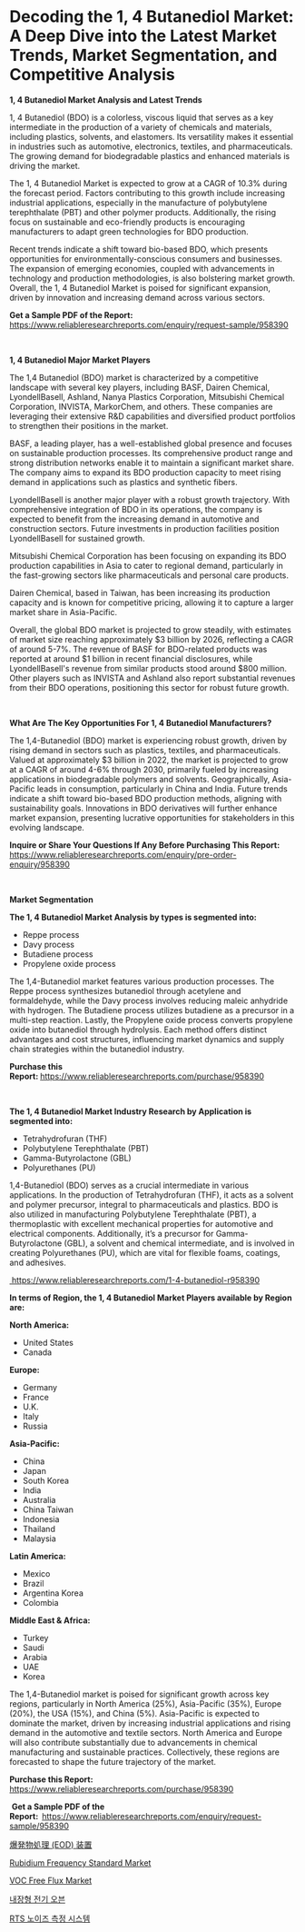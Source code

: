 <p><h1>Decoding the 1, 4 Butanediol Market: A Deep Dive into the Latest Market Trends, Market Segmentation, and Competitive Analysis</h1></p><p><strong>1, 4 Butanediol Market Analysis and Latest Trends</strong></p>
<p><p>1, 4 Butanediol (BDO) is a colorless, viscous liquid that serves as a key intermediate in the production of a variety of chemicals and materials, including plastics, solvents, and elastomers. Its versatility makes it essential in industries such as automotive, electronics, textiles, and pharmaceuticals. The growing demand for biodegradable plastics and enhanced materials is driving the market. </p><p>The 1, 4 Butanediol Market is expected to grow at a CAGR of 10.3% during the forecast period. Factors contributing to this growth include increasing industrial applications, especially in the manufacture of polybutylene terephthalate (PBT) and other polymer products. Additionally, the rising focus on sustainable and eco-friendly products is encouraging manufacturers to adapt green technologies for BDO production. </p><p>Recent trends indicate a shift toward bio-based BDO, which presents opportunities for environmentally-conscious consumers and businesses. The expansion of emerging economies, coupled with advancements in technology and production methodologies, is also bolstering market growth. Overall, the 1, 4 Butanediol Market is poised for significant expansion, driven by innovation and increasing demand across various sectors.</p></p>
<p><strong>Get a Sample PDF of the Report:&nbsp;</strong> <a href="https://www.reliableresearchreports.com/enquiry/request-sample/958390">https://www.reliableresearchreports.com/enquiry/request-sample/958390</a></p>
<p>&nbsp;</p>
<p><strong>1, 4 Butanediol Major Market Players</strong></p>
<p><p>The 1,4 Butanediol (BDO) market is characterized by a competitive landscape with several key players, including BASF, Dairen Chemical, LyondellBasell, Ashland, Nanya Plastics Corporation, Mitsubishi Chemical Corporation, INVISTA, MarkorChem, and others. These companies are leveraging their extensive R&D capabilities and diversified product portfolios to strengthen their positions in the market.</p><p>BASF, a leading player, has a well-established global presence and focuses on sustainable production processes. Its comprehensive product range and strong distribution networks enable it to maintain a significant market share. The company aims to expand its BDO production capacity to meet rising demand in applications such as plastics and synthetic fibers.</p><p>LyondellBasell is another major player with a robust growth trajectory. With comprehensive integration of BDO in its operations, the company is expected to benefit from the increasing demand in automotive and construction sectors. Future investments in production facilities position LyondellBasell for sustained growth.</p><p>Mitsubishi Chemical Corporation has been focusing on expanding its BDO production capabilities in Asia to cater to regional demand, particularly in the fast-growing sectors like pharmaceuticals and personal care products. </p><p>Dairen Chemical, based in Taiwan, has been increasing its production capacity and is known for competitive pricing, allowing it to capture a larger market share in Asia-Pacific. </p><p>Overall, the global BDO market is projected to grow steadily, with estimates of market size reaching approximately $3 billion by 2026, reflecting a CAGR of around 5-7%. The revenue of BASF for BDO-related products was reported at around $1 billion in recent financial disclosures, while LyondellBasell's revenue from similar products stood around $800 million. Other players such as INVISTA and Ashland also report substantial revenues from their BDO operations, positioning this sector for robust future growth.</p></p>
<p>&nbsp;</p>
<p><strong>What Are The Key Opportunities For 1, 4 Butanediol Manufacturers?</strong></p>
<p><p>The 1,4-Butanediol (BDO) market is experiencing robust growth, driven by rising demand in sectors such as plastics, textiles, and pharmaceuticals. Valued at approximately $3 billion in 2022, the market is projected to grow at a CAGR of around 4-6% through 2030, primarily fueled by increasing applications in biodegradable polymers and solvents. Geographically, Asia-Pacific leads in consumption, particularly in China and India. Future trends indicate a shift toward bio-based BDO production methods, aligning with sustainability goals. Innovations in BDO derivatives will further enhance market expansion, presenting lucrative opportunities for stakeholders in this evolving landscape.</p></p>
<p><strong>Inquire or Share Your Questions If Any Before Purchasing This Report:</strong> <a href="https://www.reliableresearchreports.com/enquiry/pre-order-enquiry/958390">https://www.reliableresearchreports.com/enquiry/pre-order-enquiry/958390</a></p>
<p>&nbsp;</p>
<p><strong>Market Segmentation</strong></p>
<p><strong>The 1, 4 Butanediol Market Analysis by types is segmented into:</strong></p>
<p><ul><li>Reppe process</li><li>Davy process</li><li>Butadiene process</li><li>Propylene oxide process</li></ul></p>
<p><p>The 1,4-Butanediol market features various production processes. The Reppe process synthesizes butanediol through acetylene and formaldehyde, while the Davy process involves reducing maleic anhydride with hydrogen. The Butadiene process utilizes butadiene as a precursor in a multi-step reaction. Lastly, the Propylene oxide process converts propylene oxide into butanediol through hydrolysis. Each method offers distinct advantages and cost structures, influencing market dynamics and supply chain strategies within the butanediol industry.</p></p>
<p><strong>Purchase this Report:&nbsp;</strong><a href="https://www.reliableresearchreports.com/purchase/958390">https://www.reliableresearchreports.com/purchase/958390</a></p>
<p>&nbsp;</p>
<p><strong>The 1, 4 Butanediol Market Industry Research by Application is segmented into:</strong></p>
<p><ul><li>Tetrahydrofuran (THF)</li><li>Polybutylene Terephthalate (PBT)</li><li>Gamma-Butyrolactone (GBL)</li><li>Polyurethanes (PU)</li></ul></p>
<p><p>1,4-Butanediol (BDO) serves as a crucial intermediate in various applications. In the production of Tetrahydrofuran (THF), it acts as a solvent and polymer precursor, integral to pharmaceuticals and plastics. BDO is also utilized in manufacturing Polybutylene Terephthalate (PBT), a thermoplastic with excellent mechanical properties for automotive and electrical components. Additionally, it’s a precursor for Gamma-Butyrolactone (GBL), a solvent and chemical intermediate, and is involved in creating Polyurethanes (PU), which are vital for flexible foams, coatings, and adhesives.</p></p>
<p><a href="https://www.reliableresearchreports.com/1-4-butanediol-r958390">&nbsp;https://www.reliableresearchreports.com/1-4-butanediol-r958390</a></p>
<p><strong>In terms of Region, the 1, 4 Butanediol Market Players available by Region are:</strong></p>
<p>
    <p> <strong> North America: </strong>
        <ul>
            <li>United States</li>
            <li>Canada</li>
        </ul>
        </p> 
    <p> <strong> Europe: </strong>
        <ul>
            <li>Germany</li>
            <li>France</li>
            <li>U.K.</li>
            <li>Italy</li>
            <li>Russia</li>
        </ul>
        </p> 
    <p> <strong> Asia-Pacific: </strong>
        <ul>
            <li>China</li>
            <li>Japan</li>
            <li>South Korea</li>
            <li>India</li>
            <li>Australia</li>
            <li>China Taiwan</li>
            <li>Indonesia</li>
            <li>Thailand</li>
            <li>Malaysia</li>
        </ul>
        </p> 
    <p> <strong> Latin America: </strong>
        <ul>
            <li>Mexico</li>
            <li>Brazil</li>
            <li>Argentina Korea</li>
            <li>Colombia</li>
        </ul>
        </p> 
    <p> <strong> Middle East & Africa: </strong>
        <ul>
            <li>Turkey</li>
            <li>Saudi</li>
            <li>Arabia</li>
            <li>UAE</li>
            <li>Korea</li>
        </ul>
    </p>
    </p>
<p><p>The 1,4-Butanediol market is poised for significant growth across key regions, particularly in North America (25%), Asia-Pacific (35%), Europe (20%), the USA (15%), and China (5%). Asia-Pacific is expected to dominate the market, driven by increasing industrial applications and rising demand in the automotive and textile sectors. North America and Europe will also contribute substantially due to advancements in chemical manufacturing and sustainable practices. Collectively, these regions are forecasted to shape the future trajectory of the market.</p></p>
<p><strong>Purchase this Report: </strong><a href="https://www.reliableresearchreports.com/purchase/958390">https://www.reliableresearchreports.com/purchase/958390</a></p>
<p>&nbsp;<strong>Get a Sample PDF of the Report:&nbsp;&nbsp;</strong><a href="https://www.reliableresearchreports.com/enquiry/request-sample/958390">https://www.reliableresearchreports.com/enquiry/request-sample/958390</a></p>
<p><strong></strong></p>
<p><p><a href="https://medium.com/@leigh4852023/explosive-ordnance-disposal-eod-equipment-market-%E3%81%AF-%E3%82%B3%E3%82%B9%E3%83%88%E7%AE%A1%E7%90%86%E3%81%A8%E5%8A%B9%E7%8E%87%E5%90%91%E4%B8%8A%E3%82%92%E5%84%AA%E5%85%88%E3%81%97%E3%81%BE%E3%81%99-fe590f8a6f26">爆発物処理 (EOD) 装置</a></p><p><a href="https://www.linkedin.com/pulse/strategic-roadmap-global-rubidium-frequency-standard-market-czste?trackingId=VD1C%2Bt8LRMOTw07B%2FbbenA%3D%3D">Rubidium Frequency Standard Market</a></p><p><a href="https://medium.com/@rachel.payne546456/what-is-voc-free-flux-market-3ba082dbb2fd">VOC Free Flux Market</a></p><p><a href="https://medium.com/@kelvinfeenrey98677/%EC%84%B8%EA%B3%84-built-in-electric-oven-market-%EC%9D%80-2024%EC%97%90%EC%84%9C-2031%EB%A1%9C-%EC%97%B0%ED%8F%89%EA%B7%A0-%EC%A6%9D%EA%B0%80%EC%9C%A8%EC%9D%84-%EB%B3%B4%EC%9D%BC-%EA%B2%83%EC%9C%BC%EB%A1%9C-%EC%98%88%EC%83%81%EB%90%A9%EB%8B%88%EB%8B%A4-0c9530090fef">내장형 전기 오븐</a></p><p><a href="https://medium.com/@darrylnorton87/rts-noise-measurement-system-market-%EC%9D%98-%EA%B8%80%EB%A1%9C%EB%B2%8C-%EC%8B%9C%EC%9E%A5-%EA%B0%9C%EC%9A%94%EB%8A%94-%EC%A0%84-%EC%84%B8%EA%B3%84-%EB%B0%8F-%EC%A3%BC%EC%9A%94-%EC%8B%9C%EC%9E%A5%EC%9D%98-%EC%82%B0%EC%97%85%EC%97%90-%EC%98%81%ED%96%A5%EC%9D%84-%EB%AF%B8%EC%B9%98%EB%8A%94-%EC%A3%BC%EC%9A%94-%ED%8A%B8%EB%A0%8C%EB%93%9C%EC%97%90-%EB%8C%80%ED%95%9C-%EB%8F%85%ED%8A%B9%ED%95%9C-%EA%B4%80%EC%A0%90%EC%9D%84-30ef0b643453">RTS 노이즈 측정 시스템</a></p></p>